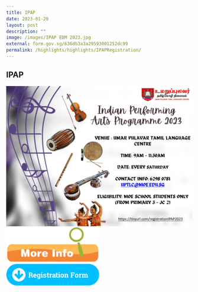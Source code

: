 ```yaml
---
title: IPAP
date: 2023-01-20
layout: post
description: ""
image: /images/IPAP EDM 2023.jpg
external: form.gov.sg/636db3a3a29593001252dc99
permalink: /highlights/highlights/IPAPRegistration/
---
```

## IPAP 


<a href="https://tinyurl.com/registrationIPAP2023">
<img alt="" src="/images/IPAP_EDM_2023.jpg"></a>



<a href="/files/2023_IPAP_Website _Letter.pdf">
<img style="width: 50%;" src="/images/More-Info-1024x389.png"></a>

<br>

<a href="https://tinyurl.com/registrationIPAP2023">
<img style="width: 50%;" src="/images/Registration_Form_BVC.png"></a>
